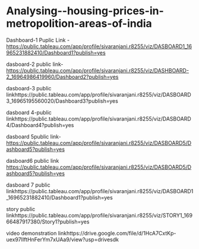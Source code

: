 # Analysing--housing-prices-in-metropolition-areas-of-india


Dashboard-1 Puplic Link - https://public.tableau.com/app/profile/sivaranjani.r8255/viz/DASBOARD1_16965231882410/Dashboard1?publish=yes


dasboard-2 public link-https://public.tableau.com/app/profile/sivaranjani.r8255/viz/DASHBOARD-2_16964986419960/Dashboard2?publish=yes

dasboard-3 public linkhttps://public.tableau.com/app/profile/sivaranjani.r8255/viz/DASBOARD3_16965195560020/Dashboard3?publish=yes

dasboard 4-public linkhttps://public.tableau.com/app/profile/sivaranjani.r8255/viz/DASBOARD4/Dashboard4?publish=yes

dasboard 5public link-https://public.tableau.com/app/profile/sivaranjani.r8255/viz/DASBOARD5/Dashboard5?publish=yes

dasboard6 public link https://public.tableau.com/app/profile/sivaranjani.r8255/viz/DASBOARD5/Dashboard5?publish=yes

dasboard 7 public linkhttps://public.tableau.com/app/profile/sivaranjani.r8255/viz/DASBOARD1_16965231882410/Dashboard1?publish=yes



story public linkhttps://public.tableau.com/app/profile/sivaranjani.r8255/viz/STORY1_16966487917380/Story1?publish=yes

video demonstration linkhttps://drive.google.com/file/d/1HcA7CxtKp-uex97IIftHnFerYm7xUAa9/view?usp=drivesdk                                                                                                                                                                                                                                                                                                                                                                                                                                                                                                                                                                                                                                                                                                                                                                                                                                                                                                                                                                                                                                                                                                                                                                                                                                                                                                                                                                                      
